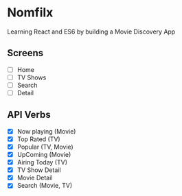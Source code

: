 # Nomfilx

Learning React and ES6 by building a Movie Discovery App

## Screens

- [ ] Home
- [ ] TV Shows
- [ ] Search
- [ ] Detail

## API Verbs

- [x] Now playing (Movie)
- [x] Top Rated (TV)
- [x] Popular (TV, Movie)
- [x] UpComing (Movie)
- [x] Airing Today (TV)
- [x] TV Show Detail
- [x] Movie Detail
- [x] Search (Movie, TV)
